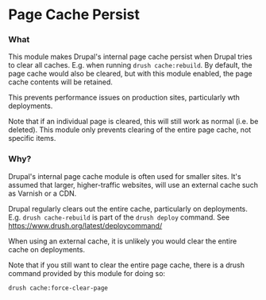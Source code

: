 # Page Cache Persist

### What
This module makes Drupal's internal page cache persist when Drupal tries to clear all caches.
E.g. when running `drush cache:rebuild`.  By default, the page cache would also be cleared,
but with this module enabled, the page cache contents will be retained.

This prevents performance issues on production sites, particularly wth deployments.

Note that if an individual page is cleared, this will still work as normal (i.e. be deleted).
This module only prevents clearing of the entire page cache, not specific items.

### Why?
Drupal's internal page cache module is often used for smaller sites.  It's assumed that larger,
higher-traffic websites, will use an external cache such as Varnish or a CDN.

Drupal regularly clears out the entire cache, particularly on deployments.
E.g. `drush cache-rebuild` is part of the `drush deploy` command. See https://www.drush.org/latest/deploycommand/

When using an external cache, it is unlikely you would clear the entire cache on deployments.

Note that if you still want to clear the entire page cache, there is a drush command provided by
this module for doing so:
```
drush cache:force-clear-page
```
